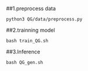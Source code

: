 ##1.preprocess data
``` shell
python3 QG/data/preprocess.py
```

##2.trainning model
``` shell
bash train_QG.sh
```

##3.Inference
``` shell
bash QG_gen.sh
```